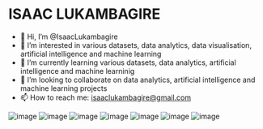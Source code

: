 # ISAAC LUKAMBAGIRE 

- 👋 Hi, I’m @IsaacLukambagire
- 👀 I’m interested in various datasets, data analytics, data visualisation, artificial intelligence and machine learning 
- 🌱 I’m currently learning various datasets, data analytics, artificial intelligence and machine learninig 
- 💞️ I’m looking to collaborate on data analytics, artificial intelligence and machine learning projects
- 📫 How to reach me: isaaclukambagire@gmail.com

<!---
IsaacLukambagire/IsaacLukambagire is a ✨ special ✨ repository because its `README.md` (this file) appears on your GitHub profile.
You can click the Preview link to take a look at your changes.
--->
![image](https://github.com/IsaacLukambagire/IsaacLukambagire/assets/135164216/ba6fac6e-ec6a-4496-a429-7df20d21a421)
![image](https://github.com/IsaacLukambagire/IsaacLukambagire/assets/135164216/1013a4f2-e13b-4681-ba49-f91f0873d74b)
![image](https://github.com/IsaacLukambagire/IsaacLukambagire/assets/135164216/9950eaf3-8874-4ed3-bc95-45ca142b8dce)
![image](https://github.com/IsaacLukambagire/IsaacLukambagire/assets/135164216/550ff947-b722-4ef8-9f86-89233670e771)
![image](https://github.com/IsaacLukambagire/IsaacLukambagire/assets/135164216/6ef3068b-6067-411e-9ed0-55a55576da8f)
![image](https://github.com/IsaacLukambagire/IsaacLukambagire/assets/135164216/42aed050-1850-4dd1-b8c9-1046d1bfcac2)
![image](https://github.com/IsaacLukambagire/IsaacLukambagire/assets/135164216/8248d48e-ce6a-4cc3-9832-0f1495156470)

